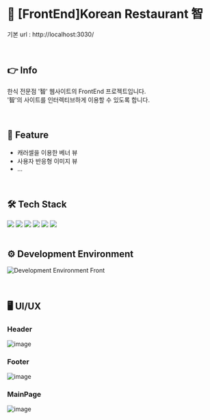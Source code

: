 #	:stew: [FrontEnd]Korean Restaurant 智
기본 url : http://localhost:3030/

<br>

## :point_right: Info
한식 전문점 '智' 웹사이트의 FrontEnd 프로젝트입니다. <br>
'智'의 사이트를 인터렉티브하게 이용할 수 있도록 합니다.

<br>

## :pushpin: Feature
- 캐러셀을 이용한 베너 뷰
- 사용자 반응형 이미지 뷰
- ...

<br>

## :hammer_and_wrench: Tech Stack
<div>
<img src="https://img.shields.io/badge/HTML5-E34F26?style=flat-square&logo=HTML5&logoColor=white" />
<img src="https://img.shields.io/badge/CSS3-1572B6?style=flat-square&logo=CSS3&logoColor=white" />
<img src="https://img.shields.io/badge/JavaScript-F7DF1E?style=flat-square&logo=JavaScript&logoColor=white" />
<img src="https://img.shields.io/badge/React-61DAFB?style=flat-square&logo=React&logoColor=skyblue" />
<img src="https://img.shields.io/badge/jQuery-0769AD?style=flat-square&logo=jQuery&logoColor=white" />
<img src="https://img.shields.io/badge/BootStrap-7952B3?style=flat-square&logo=BootStrap&logoColor=white" />
</div>

<br>

## :gear: Development Environment
![Development Environment Front](https://user-images.githubusercontent.com/82142527/179345375-3e4c5db7-8ca4-4bf3-a8df-51cc24be0c03.png)

<br>

## :desktop_computer: UI/UX
### Header
![image](https://user-images.githubusercontent.com/82142527/179344689-04e966fe-c38b-4042-a7d3-7923ddf788f1.png)
### Footer
![image](https://user-images.githubusercontent.com/82142527/179344696-42b5a572-8e30-4bba-ad39-b49c216c5f41.png)
### MainPage
![image](https://user-images.githubusercontent.com/82142527/179344851-c6672fbb-e831-43c1-b375-0a7140a7555d.png)


<br>